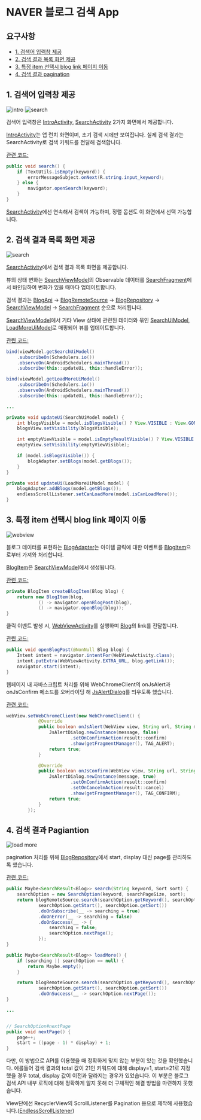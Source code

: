 # NAVER 블로그 검색 App

## 요구사항
* [1. 검색어 입력창 제공](#1-검색어-입력창-제공)
* [2. 검색 결과 목록 화면 제공](ㅇ#2-검색-결과-목록-화면-제공)
* [3. 특정 item 선택시 blog link 페이지 이동](#3-특정-item-선택시-blog-link-페이지-이동)
* [4. 검색 결과 pagination](#4-검색-결과-pagiantion)


## 1. 검색어 입력창 제공

![intro](screenshots/intro.png) ![search](screenshots/search.png)

검색어 입력창은 [IntroActivity](https://github.com/cwpark/NaverBlogSearch/blob/master/app/src/main/java/com/apollo/andorid/apollosearch/view/intro/IntroActivity.java), [SearchActivity](https://github.com/cwpark/NaverBlogSearch/blob/master/app/src/main/java/com/apollo/andorid/apollosearch/view/search/SearchActivity.java) 2가지 화면에서 제공합니다.


[IntroActivity]()는 앱 런치 화면이며, 초기 검색 시에만 보여집니다. 실제 검색 결과는 SearchActivity로 검색 키워드를 전달해 검색합니다.

[관련 코드:](https://github.com/cwpark/NaverBlogSearch/blob/master/app/src/main/java/com/apollo/andorid/apollosearch/view/intro/IntroViewModel.java#L51)
``` java
public void search() {
    if (TextUtils.isEmpty(keyword)) {
        errorMessageSubject.onNext(R.string.input_keyword);
    } else {
        navigator.openSearch(keyword);
    }
}
```

[SearchActivity](https://github.com/cwpark/NaverBlogSearch/blob/master/app/src/main/java/com/apollo/andorid/apollosearch/view/search/SearchActivity.java)에선 연속해서 검색이 가능하며, 정렬 옵션도 이 화면에서 선택 가능합니다.


## 2. 검색 결과 목록 화면 제공
![search](screenshots/search.png)

[SearchActivity](https://github.com/cwpark/NaverBlogSearch/blob/master/app/src/main/java/com/apollo/andorid/apollosearch/view/search/SearchActivity.java)에서 검색 결과 목록 화면을 제공합니다.

뷰의 상태 변화는 [SearchViewModel](https://github.com/cwpark/NaverBlogSearch/blob/master/app/src/main/java/com/apollo/andorid/apollosearch/view/search/SearchViewModel.java)의 Observable 데이터를 [SearchFragment](https://github.com/cwpark/NaverBlogSearch/blob/master/app/src/main/java/com/apollo/andorid/apollosearch/view/search/SearchFragment.java)에서 바인딩하여 변화가 있을 때마다 업데이트합니다.

검색 결과는 [BlogApi](https://github.com/cwpark/NaverBlogSearch/blob/master/app/src/main/java/com/apollo/andorid/apollosearch/data/source/remote/api/BlogApi.java) -> [BlogRemoteSource](https://github.com/cwpark/NaverBlogSearch/blob/master/app/src/main/java/com/apollo/andorid/apollosearch/data/source/remote/BlogRemoteSource.java) -> [BlogRepository](https://github.com/cwpark/NaverBlogSearch/blob/master/app/src/main/java/com/apollo/andorid/apollosearch/data/source/BlogRepository.java) -> [SearchViewModel](https://github.com/cwpark/NaverBlogSearch/blob/master/app/src/main/java/com/apollo/andorid/apollosearch/view/search/SearchViewModel.java) -> [SearchFragment](https://github.com/cwpark/NaverBlogSearch/blob/master/app/src/main/java/com/apollo/andorid/apollosearch/view/search/SearchFragment.java) 순으로 처리됩니다.

[SearchViewModel](https://github.com/cwpark/NaverBlogSearch/blob/master/app/src/main/java/com/apollo/andorid/apollosearch/view/search/SearchViewModel.java)에서 기타 View 상태에 관련된 데이터와 묶인 [SearchUiModel](https://github.com/cwpark/NaverBlogSearch/blob/master/app/src/main/java/com/apollo/andorid/apollosearch/view/search/SearchUiModel.java), [LoadMoreUiModel](https://github.com/cwpark/NaverBlogSearch/blob/master/app/src/main/java/com/apollo/andorid/apollosearch/view/search/LoadMoreUiModel.java)로 매핑되어 뷰를 업데이트합니다.

[관련 코드:](https://github.com/cwpark/NaverBlogSearch/blob/master/app/src/main/java/com/apollo/andorid/apollosearch/view/search/SearchFragment.java#L85)
``` java
bind(viewModel.getSearchUiModel()
    .subscribeOn(Schedulers.io())
    .observeOn(AndroidSchedulers.mainThread())
    .subscribe(this::updateUi, this::handleError));

bind(viewModel.getLoadMoreUiModel()
    .subscribeOn(Schedulers.io())
    .observeOn(AndroidSchedulers.mainThread())
    .subscribe(this::updateUi, this::handleError));

...

private void updateUi(SearchUiModel model) {
    int blogsVisible = model.isBlogsVisible() ? View.VISIBLE : View.GONE;
    blogsView.setVisibility(blogsVisible);

    int emptyViewVisible = model.isEmptyResultVisible() ? View.VISIBLE : View.GONE;
    emptyView.setVisibility(emptyViewVisible);

    if (model.isBlogsVisible()) {
        blogAdapter.setBlogs(model.getBlogs());
    }
}

private void updateUi(LoadMoreUiModel model) {
    blogAdapter.addBlogs(model.getBlogs());
    endlessScrollListener.setCanLoadMore(model.isCanLoadMore());
}

```


## 3. 특정 item 선택시 blog link 페이지 이동


![webview](screenshots/webview.png)

블로그 데이터를 표현하는 [BlogAdapter](https://github.com/cwpark/NaverBlogSearch/blob/master/app/src/main/java/com/apollo/andorid/apollosearch/view/search/adapter/BlogAdapter.java)는 아이템 클릭에 대한 이벤트를 [BlogItem](https://github.com/cwpark/NaverBlogSearch/blob/master/app/src/main/java/com/apollo/andorid/apollosearch/view/search/adapter/BlogItem.java)으로부터 가져와 처리합니다.

[BlogItem](https://github.com/cwpark/NaverBlogSearch/blob/master/app/src/main/java/com/apollo/andorid/apollosearch/view/search/adapter/BlogItem.java)은 [SearchViewModel](https://github.com/cwpark/NaverBlogSearch/blob/master/app/src/main/java/com/apollo/andorid/apollosearch/view/search/SearchViewModel.java#L159)에서 생성됩니다.

[관련 코드:](https://github.com/cwpark/NaverBlogSearch/blob/master/app/src/main/java/com/apollo/andorid/apollosearch/view/search/SearchViewModel.java#L159)
``` java
private BlogItem createBlogItem(Blog blog) {
    return new BlogItem(blog,
            () -> navigator.openBlogPost(blog),
            () -> navigator.openBlog(blog));
}
```


클릭 이벤트 발생 시, [WebViewActivity](https://github.com/cwpark/NaverBlogSearch/blob/master/app/src/main/java/com/apollo/andorid/apollosearch/view/webview/WebViewActivity.java)를 실행하며 [Blog](https://github.com/cwpark/NaverBlogSearch/blob/master/app/src/main/java/com/apollo/andorid/apollosearch/data/Blog.java)의 link를 전달합니다.

[관련 코드:](https://github.com/cwpark/NaverBlogSearch/blob/master/app/src/main/java/com/apollo/andorid/apollosearch/view/search/SearchNavigator.java#L24)
``` java
public void openBlogPost(@NonNull Blog blog) {
    Intent intent = navigator.intentFor(WebViewActivity.class);
    intent.putExtra(WebViewActivity.EXTRA_URL, blog.getLink());
    navigator.start(intent);
}
```

웹페이지 내 자바스크립트 처리를 위해 WebChromeClient의 onJsAlert과 onJsConfirm 메소드를 오버라이딩 해 [JsAlertDialog](https://github.com/cwpark/NaverBlogSearch/blob/master/app/src/main/java/com/apollo/andorid/apollosearch/view/webview/JsAlertDialog.java)를 띄우도록 했습니다.

[관련 코드:](https://github.com/cwpark/NaverBlogSearch/blob/master/app/src/main/java/com/apollo/andorid/apollosearch/view/webview/WebViewFragment.java#L47)
``` java
webView.setWebChromeClient(new WebChromeClient() {
            @Override
            public boolean onJsAlert(WebView view, String url, String message, JsResult result) {
                JsAlertDialog.newInstance(message, false)
                        .setOnConfirmAction(result::confirm)
                        .show(getFragmentManager(), TAG_ALERT);
                return true;
            }

            @Override
            public boolean onJsConfirm(WebView view, String url, String message, JsResult result) {
                JsAlertDialog.newInstance(message, true)
                        .setOnConfirmAction(result::confirm)
                        .setOnCancelmAction(result::cancel)
                        .show(getFragmentManager(), TAG_CONFIRM);
                return true;
            }
        });
```

## 4. 검색 결과 Pagiantion
![load more](screenshots/load_more.png)

pagination 처리를 위해 [BlogRepository](https://github.com/cwpark/NaverBlogSearch/blob/master/app/src/main/java/com/apollo/andorid/apollosearch/data/source/BlogRepository.java)에서 start, display 대신 page를 관리하도록 했습니다.

[관련 코드:](https://github.com/cwpark/NaverBlogSearch/blob/master/app/src/main/java/com/apollo/andorid/apollosearch/data/source/BlogRepository.java#L71)
``` java
public Maybe<SearchResult<Blog>> search(String keyword, Sort sort) {
    searchOption = new SearchOption(keyword, searchPageSize, sort);
    return blogRemoteSource.search(searchOption.getKeyword(), searchOption.getDisplay(),
            searchOption.getStart(), searchOption.getSort())
            .doOnSubscribe(__ -> searching = true)
            .doOnError(__ -> searching = false)
            .doOnSuccess(__ -> {
                searching = false;
                searchOption.nextPage();
            });
}

public Maybe<SearchResult<Blog>> loadMore() {
    if (searching || searchOption == null) {
        return Maybe.empty();
    }

    return blogRemoteSource.search(searchOption.getKeyword(), searchOption.getDisplay(),
            searchOption.getStart(), searchOption.getSort())
            .doOnSuccess(__ -> searchOption.nextPage());
}

...


// SearchOption#nextPage
public void nextPage() {
    page++;
    start = ((page - 1) * display) + 1;
}
```

다만, 이 방법으로 API를 이용했을 때 정확하게 맞지 않는 부분이 있는 것을 확인했습니다.
예를들어 검색 결과의 total 값이 21인 키워드에 대해 display=1, start=21로 지정했을 경우 total, display 값이 이전과 달라지는 경우가 있었습니다.
이 부분은 블로그 검색 API 내부 로직에 대해 정확하게 알지 못해 더 구체적인 해결 방법을 마련하지 못했습니다.

View단에선 RecyclerView의 ScrollListener를 Pagination 용으로 제작해 사용했습니다.([EndlessScrollListener](https://github.com/cwpark/NaverBlogSearch/blob/master/app/src/main/java/com/apollo/andorid/apollosearch/view/base/EndlessScrollListener.java))
